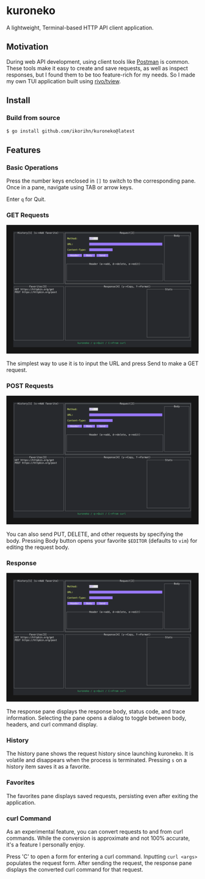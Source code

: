 # kuroneko

A lightweight, Terminal-based HTTP API client application.

## Motivation

During web API development, using client tools like [Postman](https://www.postman.com) is common.
These tools make it easy to create and save requests, as well as inspect responses, but I found them to be too feature-rich for my needs.
So I made my own TUI application built using [rivo/tview](https://github.com/rivo/tview).

## Install

### Build from source

```shell
$ go install github.com/ikorihn/kuroneko@latest
```

## Features

### Basic Operations

Press the number keys enclosed in `[]` to switch to the corresponding pane. Once in a pane, navigate using TAB or arrow keys.

Enter `q` for Quit.

### GET Requests

![GET](./docs/get.gif)

The simplest way to use it is to input the URL and press Send to make a GET request.

### POST Requests

![POST](./docs/post.gif)

You can also send PUT, DELETE, and other requests by specifying the body.
Pressing Body button opens your favorite `$EDITOR` (defaults to `vim`) for editing the request body.

### Response

![response](./docs/response.gif)

The response pane displays the response body, status code, and trace information. 
Selecting the pane opens a dialog to toggle between body, headers, and curl command display.

### History

The history pane shows the request history since launching kuroneko.
It is volatile and disappears when the process is terminated. 
Pressing `s` on a history item saves it as a favorite.

### Favorites

The favorites pane displays saved requests, persisting even after exiting the application.

### curl Command

As an experimental feature, you can convert requests to and from curl commands. While the conversion is approximate and not 100% accurate, it's a feature I personally enjoy.

Press 'C' to open a form for entering a curl command. Inputting `curl <args>` populates the request form. After sending the request, the response pane displays the converted curl command for that request.

